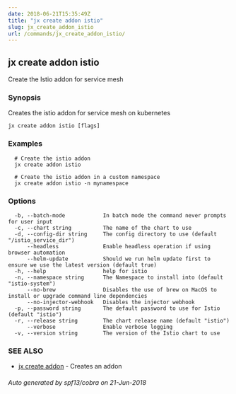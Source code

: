 ```yaml
---
date: 2018-06-21T15:35:49Z
title: "jx create addon istio"
slug: jx_create_addon_istio
url: /commands/jx_create_addon_istio/
---
```

## jx create addon istio

Create the Istio addon for service mesh

### Synopsis

Creates the istio addon for service mesh on kubernetes

```
jx create addon istio [flags]
```

### Examples

```
  # Create the istio addon
  jx create addon istio
  
  # Create the istio addon in a custom namespace
  jx create addon istio -n mynamespace
```

### Options

```
  -b, --batch-mode            In batch mode the command never prompts for user input
  -c, --chart string          The name of the chart to use
  -d, --config-dir string     The config directory to use (default "/istio_service_dir")
      --headless              Enable headless operation if using browser automation
      --helm-update           Should we run helm update first to ensure we use the latest version (default true)
  -h, --help                  help for istio
  -n, --namespace string      The Namespace to install into (default "istio-system")
      --no-brew               Disables the use of brew on MacOS to install or upgrade command line dependencies
      --no-injector-webhook   Disables the injector webhook
  -p, --password string       The default password to use for Istio (default "istio")
  -r, --release string        The chart release name (default "istio")
      --verbose               Enable verbose logging
  -v, --version string        The version of the Istio chart to use
```

### SEE ALSO

* [jx create addon](/commands/jx_create_addon/)	 - Creates an addon

###### Auto generated by spf13/cobra on 21-Jun-2018

